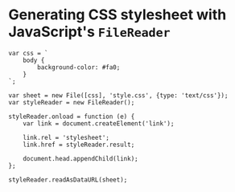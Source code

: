 # Generating CSS stylesheet with JavaScript's `FileReader`

```
var css = `
	body {
		background-color: #fa0;
	}
`;

var sheet = new File([css], 'style.css', {type: 'text/css'});
var styleReader = new FileReader();

styleReader.onload = function (e) {
    var link = document.createElement('link');

    link.rel = 'stylesheet';
    link.href = styleReader.result;

    document.head.appendChild(link);
};

styleReader.readAsDataURL(sheet);
```
